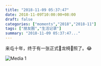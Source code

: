 ```yaml
---
title: "2018-11-09 05:37:47"
date: 2018-11-09T10:00:00+08:00
draft: false
categories: ["moments","2018","2018-11"]
tags: ["朋友圈","生活记录"]
summary: "2018-11-09 05:37:47..."
---
```


来屯十年，终于有一张正式🐲龙椅🐲照了。😂

![Media 1](/Moments/photos/2018-11-09/201811090537470.jpg)

